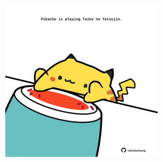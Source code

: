 <!-- built at 20/01/2025, 13:04:51 UTC -->
<p align="center">
  <img width="500" height="500" src="./ReadmeImage.svg">
</p>
